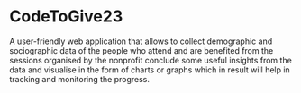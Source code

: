 # CodeToGive23

A user-friendly web application that allows to collect demographic and sociographic data of the people who attend and are benefited from the sessions organised by the nonprofit conclude some useful insights from the data and visualise in the form of charts or graphs which in result will help in tracking and monitoring the progress.

